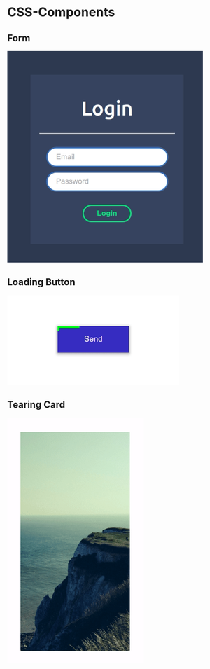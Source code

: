# CSS-Components

## Form

![](form/preview.gif)

## Loading Button

![](loadingButton/preview.gif)

## Tearing Card

![](tearingCard/preview.gif)
